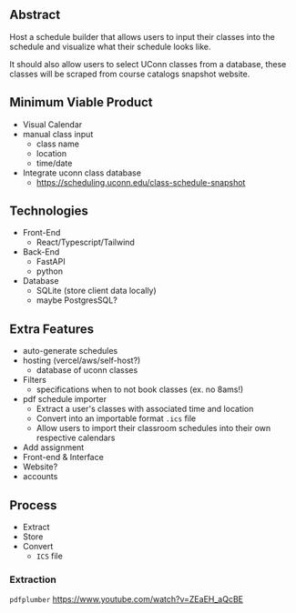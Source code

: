 ## Abstract
Host a schedule builder that allows users to input their classes into the schedule and visualize what their schedule looks like. 

It should also allow users to select UConn classes from a database, these classes will be scraped from course catalogs snapshot website.

## Minimum Viable Product
- Visual Calendar
- manual class input
	- class name
	- location
	- time/date
- Integrate uconn class database
	- https://scheduling.uconn.edu/class-schedule-snapshot
## Technologies
- Front-End
	- React/Typescript/Tailwind
- Back-End
	- FastAPI
	- python
- Database
	- SQLite (store client data locally)
	- maybe PostgresSQL?
## Extra Features
- auto-generate schedules
- hosting (vercel/aws/self-host?)
	- database of uconn classes
- Filters
	- specifications when to not book classes (ex. no 8ams!)
- pdf schedule importer
	- Extract a user's classes with associated time and location
	- Convert into an importable format `.ics` file
	- Allow users to import their classroom schedules into their own respective calendars
- Add assignment 
- Front-end & Interface
- Website?
- accounts
## Process
- Extract
- Store
- Convert
	- `ICS` file

### Extraction
`pdfplumber`
https://www.youtube.com/watch?v=ZEaEH_aQcBE
